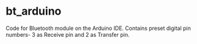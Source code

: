 # bt_arduino
Code for Bluetooth module on the Arduino IDE. 
Contains preset digital pin numbers-
3 as Receive pin and 2 as Transfer pin.
